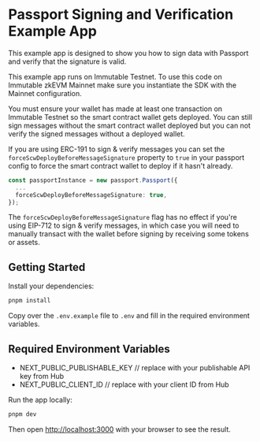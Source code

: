 # Passport Signing and Verification Example App

This example app is designed to show you how to sign data with Passport and verify that the signature is valid.

This example app runs on Immutable Testnet. To use this code on Immutable zkEVM Mainnet make sure you instantiate the SDK with the Mainnet configuration.

You must ensure your wallet has made at least one transaction on Immutable Testnet so the smart contract wallet gets deployed. 
You can still sign messages without the smart contract wallet deployed but you can not verify the signed messages without a deployed wallet.

If you are using ERC-191 to sign & verify messages 
you can set the `forceScwDeployBeforeMessageSignature` property to `true` in your passport config to force the smart contract wallet to deploy if it hasn't already.

```ts
const passportInstance = new passport.Passport({
  ...
  forceScwDeployBeforeMessageSignature: true,
});
```

The `forceScwDeployBeforeMessageSignature` flag has no effect if you're using EIP-712 to sign & verify messages, in which case you will need to manually transact with the wallet before signing by receiving some tokens or assets.

## Getting Started

Install your dependencies:

```bash
pnpm install
```

Copy over the `.env.example` file to `.env` and fill in the required environment variables.

## Required Environment Variables

- NEXT_PUBLIC_PUBLISHABLE_KEY // replace with your publishable API key from Hub
- NEXT_PUBLIC_CLIENT_ID // replace with your client ID from Hub

Run the app locally:

```bash
pnpm dev
```

Then open [http://localhost:3000](http://localhost:3000) with your browser to see the result.

